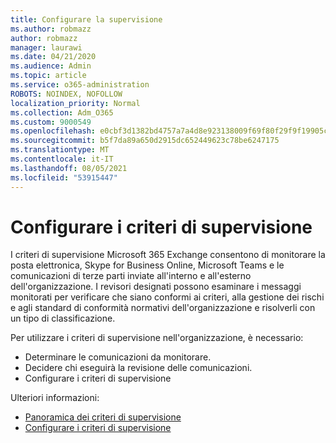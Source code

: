 ```yaml
---
title: Configurare la supervisione
ms.author: robmazz
author: robmazz
manager: laurawi
ms.date: 04/21/2020
ms.audience: Admin
ms.topic: article
ms.service: o365-administration
ROBOTS: NOINDEX, NOFOLLOW
localization_priority: Normal
ms.collection: Adm_O365
ms.custom: 9000549
ms.openlocfilehash: e0cbf3d1382bd4757a7a4d8e923138009f69f80f29f9f19905c88ea37ac1f0cd
ms.sourcegitcommit: b5f7da89a650d2915dc652449623c78be6247175
ms.translationtype: MT
ms.contentlocale: it-IT
ms.lasthandoff: 08/05/2021
ms.locfileid: "53915447"
---
```

# <a name="configure-supervision-policies"></a>Configurare i criteri di supervisione

I criteri di supervisione Microsoft 365 Exchange consentono di monitorare la posta elettronica, Skype for Business Online, Microsoft Teams e le comunicazioni di terze parti inviate all'interno e all'esterno dell'organizzazione. I revisori designati possono esaminare i messaggi monitorati per verificare che siano conformi ai criteri, alla gestione dei rischi e agli standard di conformità normativi dell'organizzazione e risolverli con un tipo di classificazione.

Per utilizzare i criteri di supervisione nell'organizzazione, è necessario:

- Determinare le comunicazioni da monitorare.
- Decidere chi eseguirà la revisione delle comunicazioni.
- Configurare i criteri di supervisione

Ulteriori informazioni:

- [Panoramica dei criteri di supervisione](https://docs.microsoft.com/microsoft-365/compliance/supervision-policies)
- [Configurare i criteri di supervisione](https://docs.microsoft.com/microsoft-365/compliance/configure-supervision-policies)
